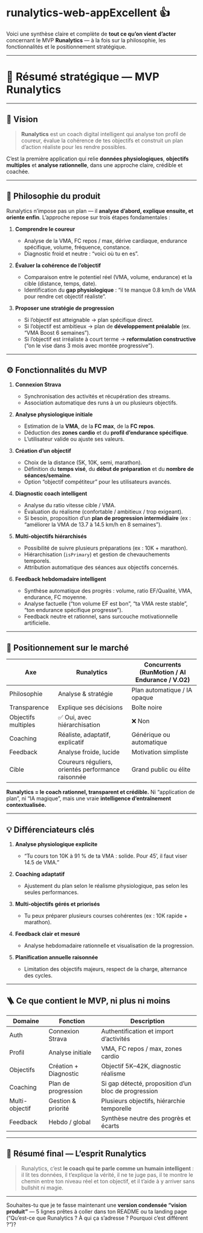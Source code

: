 # runalytics-web-appExcellent 👍
Voici une synthèse claire et complète de **tout ce qu’on vient d’acter** concernant le MVP **Runalytics** — à la fois sur la philosophie, les fonctionnalités et le positionnement stratégique.

---

# 🧭 Résumé stratégique — MVP Runalytics

---

## 🎯 Vision

> **Runalytics** est un coach digital intelligent qui analyse ton profil de coureur, évalue la cohérence de tes objectifs et construit un plan d’action réaliste pour les rendre possibles.

C’est la première application qui relie **données physiologiques**, **objectifs multiples** et **analyse rationnelle**, dans une approche claire, crédible et coachée.

---

## 🧩 Philosophie du produit

Runalytics n’impose pas un plan — il **analyse d’abord, explique ensuite, et oriente enfin**.
L’approche repose sur trois étapes fondamentales :

1. **Comprendre le coureur**

   * Analyse de la VMA, FC repos / max, dérive cardiaque, endurance spécifique, volume, fréquence, constance.
   * Diagnostic froid et neutre : “voici où tu en es”.

2. **Évaluer la cohérence de l’objectif**

   * Comparaison entre le potentiel réel (VMA, volume, endurance) et la cible (distance, temps, date).
   * Identification du **gap physiologique** : “il te manque 0.8 km/h de VMA pour rendre cet objectif réaliste”.

3. **Proposer une stratégie de progression**

   * Si l’objectif est atteignable → plan spécifique direct.
   * Si l’objectif est ambitieux → plan de **développement préalable** (ex. “VMA Boost 6 semaines”).
   * Si l’objectif est irréaliste à court terme → **reformulation constructive** (“on le vise dans 3 mois avec montée progressive”).

---

## ⚙️ Fonctionnalités du MVP

1. **Connexion Strava**

   * Synchronisation des activités et récupération des streams.
   * Association automatique des runs à un ou plusieurs objectifs.

2. **Analyse physiologique initiale**

   * Estimation de la **VMA**, de la **FC max**, de la **FC repos**.
   * Déduction des **zones cardio** et du **profil d’endurance spécifique**.
   * L’utilisateur valide ou ajuste ses valeurs.

3. **Création d’un objectif**

   * Choix de la distance (5K, 10K, semi, marathon).
   * Définition du **temps visé**, du **début de préparation** et du **nombre de séances/semaine**.
   * Option “objectif compétiteur” pour les utilisateurs avancés.

4. **Diagnostic coach intelligent**

   * Analyse du ratio vitesse cible / VMA.
   * Évaluation du réalisme (confortable / ambitieux / trop exigeant).
   * Si besoin, proposition d’un **plan de progression intermédiaire** (ex : “améliorer la VMA de 13.7 à 14.5 km/h en 8 semaines”).

5. **Multi-objectifs hiérarchisés**

   * Possibilité de suivre plusieurs préparations (ex : 10K + marathon).
   * Hiérarchisation (`isPrimary`) et gestion de chevauchements temporels.
   * Attribution automatique des séances aux objectifs concernés.

6. **Feedback hebdomadaire intelligent**

   * Synthèse automatique des progrès : volume, ratio EF/Qualité, VMA, endurance, FC moyenne.
   * Analyse factuelle (“ton volume EF est bon”, “ta VMA reste stable”, “ton endurance spécifique progresse”).
   * Feedback neutre et rationnel, sans surcouche motivationnelle artificielle.

---

## 🧠 Positionnement sur le marché

| Axe                 | Runalytics                                         | Concurrents (RunMotion / AI Endurance / V.O2) |
| ------------------- | -------------------------------------------------- | --------------------------------------------- |
| Philosophie         | Analyse & stratégie                                | Plan automatique / IA opaque                  |
| Transparence        | Explique ses décisions                             | Boîte noire                                   |
| Objectifs multiples | ✅ Oui, avec hiérarchisation                        | ❌ Non                                         |
| Coaching            | Réaliste, adaptatif, explicatif                    | Générique ou automatique                      |
| Feedback            | Analyse froide, lucide                             | Motivation simpliste                          |
| Cible               | Coureurs réguliers, orientés performance raisonnée | Grand public ou élite                         |

**Runalytics = le coach rationnel, transparent et crédible.**
Ni “application de plan”, ni “IA magique”, mais une vraie **intelligence d’entraînement contextualisée.**

---

## 💡 Différenciateurs clés

1. **Analyse physiologique explicite**

   * “Tu cours ton 10K à 91 % de ta VMA : solide. Pour 45’, il faut viser 14.5 de VMA.”

2. **Coaching adaptatif**

   * Ajustement du plan selon le réalisme physiologique, pas selon les seules performances.

3. **Multi-objectifs gérés et priorisés**

   * Tu peux préparer plusieurs courses cohérentes (ex : 10K rapide + marathon).

4. **Feedback clair et mesuré**

   * Analyse hebdomadaire rationnelle et visualisation de la progression.

5. **Planification annuelle raisonnée**

   * Limitation des objectifs majeurs, respect de la charge, alternance des cycles.

---

## 🪜 Ce que contient le MVP, ni plus ni moins

| Domaine        | Fonction              | Description                                          |
| -------------- | --------------------- | ---------------------------------------------------- |
| Auth           | Connexion Strava      | Authentification et import d’activités               |
| Profil         | Analyse initiale      | VMA, FC repos / max, zones cardio                    |
| Objectifs      | Création + Diagnostic | Objectif 5K–42K, diagnostic réalisme                 |
| Coaching       | Plan de progression   | Si gap détecté, proposition d’un bloc de progression |
| Multi-objectif | Gestion & priorité    | Plusieurs objectifs, hiérarchie temporelle           |
| Feedback       | Hebdo / global        | Synthèse neutre des progrès et écarts                |

---

## 🧭 Résumé final — L’esprit Runalytics

> Runalytics, c’est **le coach qui te parle comme un humain intelligent** :
> il lit tes données, il t’explique la vérité, il ne te juge pas,
> il te montre le chemin entre ton niveau réel et ton objectif,
> et il t’aide à y arriver sans bullshit ni magie.

---

Souhaites-tu que je te fasse maintenant une **version condensée “vision produit”** — 5 lignes prêtes à coller dans ton README ou ta landing page (“Qu’est-ce que Runalytics ? À qui ça s’adresse ? Pourquoi c’est différent ?”)?
